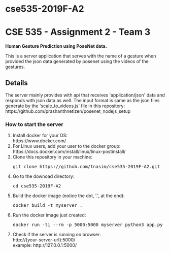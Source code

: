 # cse535-2019F-A2
<h1>CSE 535 - Assignment 2 - Team 3</h1>
<b>Human Gesture Prediction using PoseNet data.</b>

This is a server application that serves with the name of a gesture when provided the json data generated by posenet using the videos of the gestures.

<h2>Details</h2>
The server mainly provides with api that receives 'application/json' data and responds with json data as well.
The input format is same as the json files generate by the 'scale_to_videos.js' file in this repository:
https://github.com/prashanthnetizen/posenet_nodejs_setup

<h3>How to start the server</h3>
<ol>
	<li>Install docker for your OS: <br/>
		https://www.docker.com/
	</li>
	<li>For Linux users, add your user to the docker group: <br/>
		https://docs.docker.com/install/linux/linux-postinstall/
	</li>
	<li>Clone this repository in your machine: <br/>
		<pre>git clone https://github.com/tnasim/cse535-2019F-A2.git</pre>
	</li>
	<li>Go to the downoad directory: <br/>
		<pre>cd cse535-2019F-A2</pre>
	</li>
	<li>Build the docker image (notice the dot, '.', at the end): <br/>
		<pre>docker build -t myserver .</pre>
	</li>
	<li>Run the docker image just created: <br/>
		<pre>docker run -ti --rm -p 5000:5000 myserver python3 app.py</pre>
	</li>
	<li>Check if the server is running on browser: <br/>
		http://{your-server-url}:5000/ <br/>
		example: http://127.0.0.1:5000/
	</li>
</ol>
